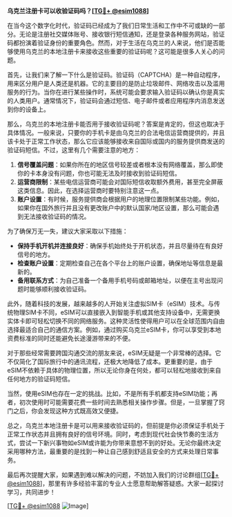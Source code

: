 **乌克兰注册卡可以收验证码吗？[[TG💪+ @esim1088](https://t.me/s/esim1088)]**

在当今这个数字化时代，验证码已经成为了我们日常生活和工作中不可或缺的一部分。无论是注册社交媒体账号、接收银行短信通知，还是登录各种服务网站，验证码都扮演着验证身份的重要角色。然而，对于生活在乌克兰的人来说，他们是否能够使用乌克兰的本地注册卡来接收这些重要的验证码呢？这可能是很多人关心的问题。

首先，让我们来了解一下什么是验证码。验证码（CAPTCHA）是一种自动程序，用来区分用户是人类还是机器。它的主要目的是防止垃圾邮件、网络攻击以及滥用服务的行为。当你在进行某些操作时，系统可能会要求输入验证码以确认你是真实的人类用户。通常情况下，验证码会通过短信、电子邮件或者应用程序内消息发送到你的设备上。

那么，乌克兰的本地注册卡能否用于接收验证码呢？答案是肯定的，但这也取决于具体情况。一般来说，只要你的手机卡是由乌克兰的合法电信运营商提供的，并且该卡处于正常工作状态，那么它应该能够接收来自国际或国内的服务提供商发送的验证码短信。不过，这里有几个需要注意的地方：

1. **信号覆盖问题**：如果你所在的地区信号较差或者根本没有网络覆盖，那么即使你的卡本身没有问题，你也可能无法及时接收到验证码短信。
2. **运营商限制**：某些电信运营商可能会对国际短信收取额外费用，甚至完全屏蔽这类信息。因此，在选择运营商时要特别注意这一点。
3. **账户设置**：有时候，服务提供商会根据用户的地理位置限制某些功能。例如，如果你在国外旅行并且没有更改账户中的默认国家/地区设置，那么可能会遇到无法接收验证码的情况。

为了确保万无一失，建议大家采取以下措施：

- **保持手机开机并连接良好**：确保手机始终处于开机状态，并且尽量待在有良好信号的地方。
- **检查账户设置**：定期检查自己在各个平台上的账户设置，确保地址等信息是最新的。
- **备用联系方式**：为自己准备一个备用手机号码或邮箱地址，以便在主号出现问题时能够顺利接收验证码。

此外，随着科技的发展，越来越多的人开始关注虚拟SIM卡（eSIM）技术。与传统物理SIM卡不同，eSIM可以直接嵌入到智能手机或其他支持设备中，无需更换实体卡即可轻松切换不同的网络服务。这种灵活性使得用户可以在全球范围内自由选择最适合自己的通信方案。例如，通过购买乌克兰eSIM卡，你可以享受到本地资费标准的同时还能避免长途漫游带来的不便。

对于那些经常需要跨国沟通交流的朋友来说，eSIM无疑是一个非常棒的选择。它不仅简化了国际旅行中的通讯流程，还极大地降低了成本。更重要的是，由于eSIM不依赖于具体的物理位置，所以无论你身在何处，都可以轻松地接收到来自任何地方的验证码短信。

当然，使用eSIM也存在一定的挑战。比如，不是所有手机都支持eSIM功能；再者，初次使用时可能需要花费一些时间去熟悉相关操作步骤。但是，一旦掌握了窍门之后，你会发现这种方式既高效又便捷。

总之，乌克兰本地注册卡是可以用来接收验证码的，但前提是你必须保证手机处于正常工作状态并且拥有良好的信号环境。同时，考虑到现代社会快节奏的生活方式，尝试一下新兴事物如eSIM或许能为你带来意想不到的好处。无论你最终决定采用哪种方法，最重要的是找到一种让自己感到舒适且安全的方式来处理日常事务。

最后再次提醒大家，如果遇到难以解决的问题，不妨加入我们的讨论群组[[TG💪+ @esim1088](https://t.me/s/esim1088)]，那里有许多经验丰富的专业人士愿意帮助解答疑惑。大家一起探讨学习，共同进步！

[[TG💪+ @esim1088](https://t.me/s/esim1088) ![Image](https://i.postimg.cc/4NQfJmqS/Snipaste-2025-05-13-00-14-12.png)]